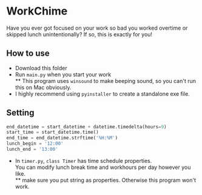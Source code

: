 # WorkChime
Have you ever got focused on your work so bad you worked overtime or skipped lunch unintentionally?
If so, this is exactly for you!

## How to use

- Download this folder
- Run `main.py` when you start your work  
** This program uses `winsound` to make beeping sound, so you can't run this on Mac obviously.
- I highly recommend using `pyinstaller` to create a standalone exe file.

## Setting

```python
end_datetime = start_datetime + datetime.timedelta(hours=9)
start_time = start_datetime.time()
end_time = end_datetime.strftime('%H:%M')
lunch_begin = '12:00'
lunch_end = '13:00'
```
- In `timer.py`, `class Timer` has time schedule properties.  
You can modify lunch break time and workhours per day however you like.  
** make sure you put string as properties. Otherwise this program won't work.
